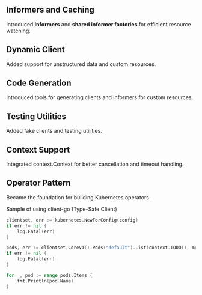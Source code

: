 ## Informers and Caching	
Introduced **informers** and **shared informer factories** for efficient resource watching.

## Dynamic Client	
Added support for unstructured data and custom resources.

## Code Generation	
Introduced tools for generating clients and informers for custom resources.

## Testing Utilities	
Added fake clients and testing utilities.

## Context Support	
Integrated context.Context for better cancellation and timeout handling.

## Operator Pattern	
Became the foundation for building Kubernetes operators.

Sample of using client-go (Type-Safe Client)
```go
clientset, err := kubernetes.NewForConfig(config)
if err != nil {
    log.Fatal(err)
}

pods, err := clientset.CoreV1().Pods("default").List(context.TODO(), metav1.ListOptions{})
if err != nil {
    log.Fatal(err)
}

for _, pod := range pods.Items {
    fmt.Println(pod.Name)
}
```
